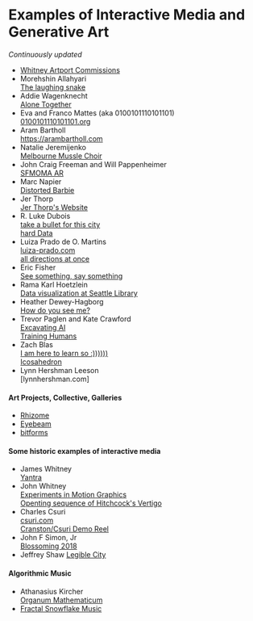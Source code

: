 # Examples of Interactive Media and Generative Art
*Continuously updated*

- [Whitney Artport Commissions](https://whitney.org/artport/commissions)
- Morehshin Allahyari  
  [The laughing snake](https://whitney.org/artport-commissions/laughing-snake/index.html)
- Addie Wagenknecht  
  [Alone Together](http://www.placesiveneverbeen.com/details/alonetogether)
- Eva and Franco Mattes (aka 0100101110101101)  
  [0100101110101101.org](http://0100101110101101.org)
- Aram Bartholl  
  https://arambartholl.com
- Natalie Jeremijenko  
  [Melbourne Mussle Choir](http://www.carbonarts.org/projects/melbourne-mussel-choir/)
- John Craig Freeman and Will Pappenheimer  
  [SFMOMA AR](https://johncraigfreeman.wordpress.com/2013/05/28/sfmoma-ar/)
- Marc Napier  
  [Distorted Barbie](http://potatoland.org)
- Jer Thorp  
  [Jer Thorp's Website](http://blog.blprnt.com)
- R. Luke Dubois  
  [take a bullet for this city](https://vimeo.com/110217245)\
  [hard Data](https://vimeo.com/135763038)
- Luiza Prado de O. Martins  
  [luiza-prado.com](https://www.luiza-prado.com)\
  [all directions at once](http://alldirectionsatonce.schloss-post.com)
- Eric Fisher  
  [See something, say something](https://www.flickr.com/photos/walkingsf/sets/72157627140310742/ )
- Rama Karl Hoetzlein  
  [Data visualization at Seattle Library](http://ramakarl.com/spl/)
- Heather Dewey-Hagborg  
  [How do you see me?](http://deweyhagborg.com/projects/how-do-you-see-me)
- Trevor Paglen and Kate Crawford  
  [Excavating AI](https://www.excavating.ai)  
  [Training Humans](http://www.fondazioneprada.org/project/training-humans/?lang=en)
- Zach Blas  
  [I am here to learn so :))))))](http://www.zachblas.info/works/im-here-to-learn-so/)  
  [Icosahedron](http://www.zachblas.info/works/icosahedron/)
- Lynn Hershman Leeson  
  [lynnhershman.com]
  
#### Art Projects, Collective, Galleries
- [Rhizome](https://rhizome.org)
- [Eyebeam](https://www.eyebeam.org)
- [bitforms](https://bitforms.art/)

#### Some historic examples of interactive media
- James Whitney  
  [Yantra](https://youtu.be/nvWwlZSXaR0)  
- John Whitney  
  [Experiments in Motion Graphics](https://youtu.be/jIv-EcX9tUs)  
  [Openting sequence of Hitchcock's Vertigo](https://youtu.be/4CZfSc6nJ8U)  
- Charles Csuri  
  [csuri.com](http://www.csuri.com)  
  [Cranston/Csuri Demo Reel](https://youtu.be/ghNjMCHyu5w)
- John F Simon, Jr  
  [Blossoming 2018](http://www.numeral.com/artworks/artAppliances/2009/blossoming.php)
- Jeffrey Shaw
  [Legible City](https://www.jeffreyshawcompendium.com/portfolio/legible-city/)
  
#### Algorithmic Music
- Athanasius Kircher  
  [Organum Mathematicum](https://larkfall.wordpress.com/2014/06/06/kircher-schotts-computer-music-of-the-baroque/)
- [Fractal Snowflake Music](https://youtu.be/GVK5N7HQf8Y)
